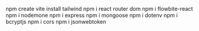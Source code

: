 npm create vite
install tailwind
npm i react router dom
npm i flowbite-react
npm i nodemone
npm i express
npm i mongoose
npm i dotenv
npm i bcryptjs
npm i cors
npm i jsonwebtoken